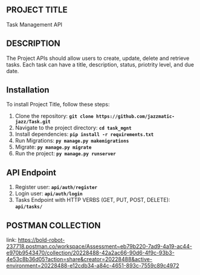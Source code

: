 ## **PROJECT TITLE**
Task Management API

## **DESCRIPTION**
The Project APIs should allow users to create, update, delete and retrieve tasks. Each task can have a title, description, status, priotrity level, and due date.


## **Installation**

To install Project Title, follow these steps:
1. Clone the repository: **`git clone https://github.com/jazzmatic-jazz/Task.git`**
2. Navigate to the project directory: **`cd task_mgnt`**
3. Install dependencies: **`pip install -r requirements.txt`**
4. Run Migrations: **`py manage.py makemigrations`**
5. Migrate: **`py manage.py migrate`**
6. Run the project: **`py manage.py runserver`**

## **API Endpoint**

1. Register user: **`api/auth/register`**
2. Login user: **`api/auth/login`**
3. Tasks Endpoint with HTTP VERBS (GET, PUT, POST, DELETE): **`api/tasks/`**

## **POSTMAN COLLECTION**

link: https://bold-robot-237718.postman.co/workspace/Assessment~eb79b220-7ad9-4a19-ac44-e970b9543470/collection/20228488-42a2ac66-90d6-4f9c-93b3-4e53c8b36d05?action=share&creator=20228488&active-environment=20228488-e12cdb34-a84c-4651-893c-7559c89c4972

